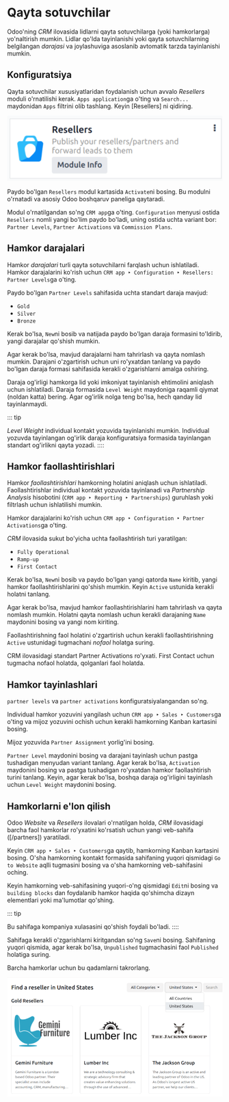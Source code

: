 # Qayta sotuvchilar

Odoo'ning *CRM* ilovasida lidlarni qayta sotuvchilarga (yoki hamkorlarga) yo'naltirish mumkin. Lidlar qo'lda tayinlanishi yoki qayta sotuvchilarning belgilangan *darajasi* va joylashuviga asoslanib avtomatik tarzda tayinlanishi mumkin.

## Konfiguratsiya

Qayta sotuvchilar xususiyatlaridan foydalanish uchun avvalo *Resellers* moduli o'rnatilishi kerak. `Apps application`ga o'ting va `Search...` maydonidan `Apps` filtrini olib tashlang. Keyin [Resellers] ni qidiring.

![Odoo'dagi qayta sotuvchilar moduli.](resellers/resellers-module.png)

Paydo bo'lgan `Resellers` modul kartasida `Activate`ni bosing. Bu modulni o'rnatadi va asosiy Odoo boshqaruv paneliga qaytaradi.

Modul o'rnatilgandan so'ng `CRM app`ga o'ting. `Configuration` menyusi ostida `Resellers` nomli yangi bo'lim paydo bo'ladi, uning ostida uchta variant bor: `Partner Levels`, `Partner Activations` va `Commission Plans`.

## Hamkor darajalari

Hamkor *darajalari* turli qayta sotuvchilarni farqlash uchun ishlatiladi. Hamkor darajalarini ko'rish uchun `CRM app ‣ Configuration ‣ Resellers: Partner Levels`ga o'ting.

Paydo bo'lgan `Partner Levels` sahifasida uchta standart daraja mavjud:

- `Gold`
- `Silver`
- `Bronze`

Kerak bo'lsa, `New`ni bosib va natijada paydo bo'lgan daraja formasini to'ldirib, yangi darajalar qo'shish mumkin.

Agar kerak bo'lsa, mavjud darajalarni ham tahrirlash va qayta nomlash mumkin. Darajani o'zgartirish uchun uni ro'yxatdan tanlang va paydo bo'lgan daraja formasi sahifasida kerakli o'zgarishlarni amalga oshiring.

Daraja og'irligi hamkorga lid yoki imkoniyat tayinlanish ehtimolini aniqlash uchun ishlatiladi. Daraja formasida `Level Weight` maydoniga raqamli qiymat (noldan katta) bering. Agar og'irlik nolga teng bo'lsa, hech qanday lid tayinlanmaydi.

::: tip

*Level Weight* individual kontakt yozuvida tayinlanishi mumkin. Individual yozuvda tayinlangan og'irlik daraja konfiguratsiya formasida tayinlangan standart og'irlikni qayta yozadi.
::::

## Hamkor faollashtirishlari

Hamkor *faollashtirishlari* hamkorning holatini aniqlash uchun ishlatiladi. Faollashtirishlar individual kontakt yozuvida tayinlanadi va *Partnership Analysis* hisobotini (`CRM app ‣ Reporting ‣ Partnerships`) guruhlash yoki filtrlash uchun ishlatilishi mumkin.

Hamkor darajalarini ko'rish uchun `CRM app ‣ Configuration ‣ Partner Activations`ga o'ting.

*CRM* ilovasida sukut bo'yicha uchta faollashtirish turi yaratilgan:

- `Fully Operational`
- `Ramp-up`
- `First Contact`

Kerak bo'lsa, `New`ni bosib va paydo bo'lgan yangi qatorda `Name` kiritib, yangi hamkor faollashtirishlarini qo'shish mumkin. Keyin `Active` ustunida kerakli holatni tanlang.

Agar kerak bo'lsa, mavjud hamkor faollashtirishlarini ham tahrirlash va qayta nomlash mumkin. Holatni qayta nomlash uchun kerakli darajaning `Name` maydonini bosing va yangi nom kiriting.

Faollashtirishning faol holatini o'zgartirish uchun kerakli faollashtirishning `Active` ustunidagi tugmachani *nofaol* holatga suring.

CRM ilovasidagi standart Partner Activations ro'yxati. First Contact uchun tugmacha nofaol holatda, qolganlari faol holatda.

## Hamkor tayinlashlari

`partner levels` va `partner activations` konfiguratsiyalangandan so'ng.

Individual hamkor yozuvini yangilash uchun `CRM app ‣ Sales ‣ Customers`ga o'ting va mijoz yozuvini ochish uchun kerakli hamkorning Kanban kartasini bosing.

Mijoz yozuvida `Partner Assignment` yorlig'ini bosing.

`Partner Level` maydonini bosing va darajani tayinlash uchun pastga tushadigan menyudan variant tanlang. Agar kerak bo'lsa, `Activation` maydonini bosing va pastga tushadigan ro'yxatdan hamkor faollashtirish turini tanlang. Keyin, agar kerak bo'lsa, boshqa daraja og'irligini tayinlash uchun `Level Weight` maydonini bosing.

## Hamkorlarni e'lon qilish

Odoo *Website* va *Resellers* ilovalari o'rnatilgan holda, *CRM* ilovasidagi barcha faol hamkorlar ro'yxatini ko'rsatish uchun yangi veb-sahifa ([/partners]) yaratiladi.

Keyin `CRM app ‣ Sales ‣ Customers`ga qaytib, hamkorning Kanban kartasini bosing. O'sha hamkorning kontakt formasida sahifaning yuqori qismidagi `Go to Website` aqlli tugmasini bosing va o'sha hamkorning veb-sahifasini oching.

Keyin hamkorning veb-sahifasining yuqori-o'ng qismidagi `Edit`ni bosing va `building blocks` dan foydalanib hamkor haqida qo'shimcha dizayn elementlari yoki ma'lumotlar qo'shing.

::: tip

Bu sahifaga kompaniya xulasasini qo'shish foydali bo'ladi.
::::

Sahifaga kerakli o'zgarishlarni kiritgandan so'ng `Save`ni bosing. Sahifaning yuqori qismida, agar kerak bo'lsa, `Unpublished` tugmachasini faol `Published` holatiga suring.

Barcha hamkorlar uchun bu qadamlarni takrorlang.

![Hamkorlar veb-sahifasining namunasi, mavjud hamkorlarni daraja va joylashuv bo'yicha ko'rsatadi.](resellers/partners-webpage.png)